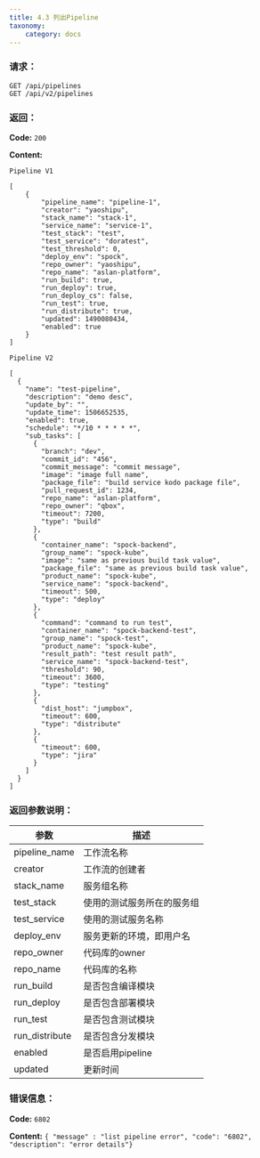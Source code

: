 ```yaml
---
title: 4.3 列出Pipeline
taxonomy:
    category: docs
---
```


### 请求：

    GET /api/pipelines
    GET /api/v2/pipelines

### 返回：

**Code:** `200`

**Content:** 

```
Pipeline V1

[
    {
        "pipeline_name": "pipeline-1",
        "creator": "yaoshipu",
        "stack_name": "stack-1",
        "service_name": "service-1",
        "test_stack": "test",
        "test_service": "doratest",
        "test_threshold": 0,
        "deploy_env": "spock",
        "repo_owner": "yaoshipu",
        "repo_name": "aslan-platform",
        "run_build": true,
        "run_deploy": true,
        "run_deploy_cs": false,
        "run_test": true,
        "run_distribute": true,
        "updated": 1490080434,
        "enabled": true
    }
]
```

```
Pipeline V2

[
  {
    "name": "test-pipeline",
    "description": "demo desc",
    "update_by": "",
    "update_time": 1506652535,
    "enabled": true,
    "schedule": "*/10 * * * * *",
    "sub_tasks": [
      {
        "branch": "dev",
        "commit_id": "456",
        "commit_message": "commit message",
        "image": "image full name",
        "package_file": "build service kodo package file",
        "pull_request_id": 1234,
        "repo_name": "aslan-platform",
        "repo_owner": "qbox",
        "timeout": 7200,
        "type": "build"
      },
      {
        "container_name": "spock-backend",
        "group_name": "spock-kube",
        "image": "same as previous build task value",
        "package_file": "same as previous build task value",
        "product_name": "spock-kube",
        "service_name": "spock-backend",
        "timeout": 500,
        "type": "deploy"
      },
      {
        "command": "command to run test",
        "container_name": "spock-backend-test",
        "group_name": "spock-test",
        "product_name": "spock-kube",
        "result_path": "test result path",
        "service_name": "spock-backend-test",
        "threshold": 90,
        "timeout": 3600,
        "type": "testing"
      },
      {
        "dist_host": "jumpbox",
        "timeout": 600,
        "type": "distribute"
      },
      {
        "timeout": 600,
        "type": "jira"
      }
    ]
  }
]
```

### 返回参数说明：

|参数|描述|
|---|---|
|pipeline_name|工作流名称|
|creator|工作流的创建者|
|stack_name|服务组名称|
|test_stack|使用的测试服务所在的服务组|
|test_service|使用的测试服务名称|
|deploy_env|服务更新的环境，即用户名|
|repo_owner|代码库的owner|
|repo_name|代码库的名称|
|run_build|是否包含编译模块|
|run_deploy|是否包含部署模块|
|run_test|是否包含测试模块|
|run_distribute|是否包含分发模块|
|enabled|是否启用pipeline|
|updated|更新时间|

### 错误信息：

**Code:** `6802`

**Content:** `{ "message" : "list pipeline error", "code": "6802", "description": "error details"}`
